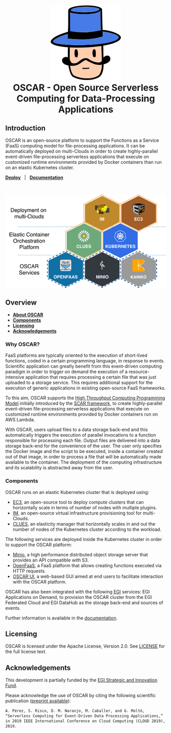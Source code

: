 <h1 align="center">
    <img src="docs/source/images/oscar-logo.png" alt="OSCAR" width="220">
  <br>
  OSCAR - Open Source Serverless Computing for Data-Processing Applications
</h1>

## Introduction

OSCAR is an open-source platform to support the Functions as a Service (FaaS) computing model for file-processing applications. It can be automatically deployed on multi-Clouds in order to create highly-parallel event-driven file-processing serverless applications that execute on customized runtime environments provided by Docker containers than run on an elastic Kubernetes cluster.

[**Deploy**](docs/source/deploy.rst) &nbsp; |
&nbsp; [**Documentation**](https://o-scar.readthedocs.io) &nbsp;

<BR><center><img src="docs/source/images/oscar-components.png" alt="OSCAR Components" width="700"></center>

## Overview

- [**About OSCAR**](#why-oscar)
- [**Components**](#components)
- [**Licensing**](#licensing)
- [**Acknowledgements**](#acknowledgements)

### Why OSCAR?
FaaS platforms are typically oriented to the execution of short-lived functions, coded in a certain programming language, in response to events. Scientific application can greatly benefit from this event-driven computing paradigm in order to trigger on demand the execution of a resource-intensive application that requires processing a certain file that was just uploaded to a storage service. This requires additional support for the execution of generic applications in existing open-source FaaS frameworks.

To this aim, OSCAR supports the [High Throughput Computing Programming Model](https://scar.readthedocs.io/en/latest/prog_model.html) initially introduced by the [SCAR framework](https://github.com/grycap/scar), to create highly-parallel event-driven file-processing serverless applications that execute on customized runtime environments provided by Docker containers run on AWS Lambda.

With OSCAR, users upload files to a data storage back-end and this automatically triggers the execution of parallel invocations to a function responsible for processing each file. Output files are delivered into a data storage back-end for the convenience of the user. The user only specifies the Docker image and the script to be executed, inside a container created out of that image, in order to process a file that will be automatically made available to the container. The deployment of the computing infrastructure and its scalability is abstracted away from the user.

### Components

OSCAR runs on an elastic Kubernetes cluster that is deployed using:

* [EC3](http://www.grycap.upv.es/ec3), an open-source tool to deploy compute clusters that can horizontally scale in terms of number of nodes with multiple plugins.
* [IM](http://www.grycap.upv.es/im), an open-source virtual infrastructure provisioning tool for multi-Clouds.
* [CLUES](http://github.com/grycap/clues), an elasticity manager that horizontally scales in and out the number of nodes of the Kubernetes cluster according to the workload.

The following services are deployed inside the Kubernetes cluster in order to support the OSCAR platform:

* [Minio](http://minio.io), a high performance distributed object storage server that provides an API compatible with S3. 
* [OpenFaaS](https://www.openfaas.com/), a FaaS platform that allows creating functions executed via HTTP requests.
* [OSCAR UI](https://github.com/grycap/oscar-ui), a web-based GUI aimed at end users to facilitate interaction with the OSCAR platform.

OSCAR has also been integrated with the following [EGI](https://www.egi.eu) services: EGI Applications on Demand, to provision the OSCAR cluster from the EGI Federated Cloud and EGI DataHub as the storage back-end and sources of events.

Further information is available in the [documentation](https://o-scar.readthedocs.io).

## Licensing

OSCAR is licensed under the Apache License, Version 2.0. See
[LICENSE](https://github.com/grycap/scar/blob/master/LICENSE) for the full
license text.

## Acknowledgements

This development is partially funded by the [EGI Strategic and Innovation Fund](https://www.egi.eu/about/egi-council/egi-strategic-and-innovation-fund/). 

Please acknowledge the use of OSCAR by citing the following scientific publication ([preprint available](https://www.grycap.upv.es/gmolto/publications/preprints/Perez2019osc.pdf)):
```
A. Pérez, S. Risco, D. M. Naranjo, M. Caballer, and G. Moltó, “Serverless Computing for Event-Driven Data Processing Applications,” in 2019 IEEE International Conference on Cloud Computing (CLOUD 2019), 2019.
```
